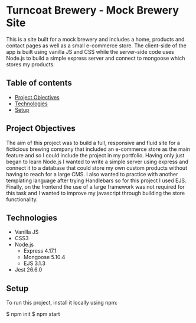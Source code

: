 # Turncoat Brewery - Mock Brewery Site

This is a site built for a mock brewery and includes a home, products and contact pages as well as a small e-commerce store. The client-side of the app is built using vanilla JS and CSS while the server-side code uses Node.js to build a simple express server and connect to mongoose which stores my products.

## Table of contents
* [Project Objectives](#project-objectives)
* [Technologies](#technologies)
* [Setup](#setup)


## Project Objectives

The aim of this project was to build a full, responsive and fluid site for a ficticious brewing company that included an e-commerce store as the main feature and so I could include the project in my portfolio. Having only just began to learn Node.js I wanted to write a simple server using express and connect it to a database that could store my own custom products without having to reach for a large CMS. I also wanted to practice with another templating language after trying Handlebars so for this project I used EJS. Finally, on the frontend the use of a large framework was not required for this task and I wanted to improve my javascript through building the store functionality.

## Technologies

* Vanilla JS
* CSS3
* Node.js
  * Express 4.17.1
  * Mongoose 5.10.4
  * EJS 3.1.3
* Jest 26.6.0

## Setup
To run this project, install it locally using npm:

$ npm init
$ npm start
